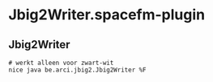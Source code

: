 # Jbig2Writer.spacefm-plugin
## Jbig2Writer
    
    # werkt alleen voor zwart-wit
    nice java be.arci.jbig2.Jbig2Writer %F
